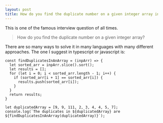 ```yaml
---
layout: post
title: How do you find the duplicate number on a given integer array in typescript or javascript?
---
```


This is one of the famous interview question of all times. 
> How do you find the duplicate number on a given integer array?

There are so many ways to solve it in many languages with many different approaches. The one I suggest in typescript or javascript is:

```
const findDuplicatesInAnArray = (inpArr) => {
  let sorted_arr = inpArr.slice().sort();
  let results = [];
  for (let i = 0; i < sorted_arr.length - 1; i++) {
    if (sorted_arr[i + 1] == sorted_arr[i]) {
      results.push(sorted_arr[i]);
    }
  }
  return results;
}

let duplicatedArray = [9, 9, 111, 2, 3, 4, 4, 5, 7];
console.log(`The duplicates in ${duplicatedArray} are ${findDuplicatesInAnArray(duplicatedArray)}`);
```